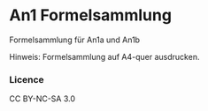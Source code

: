# An1 Formelsammlung
Formelsammlung für An1a und An1b

Hinweis: Formelsammlung auf A4-quer ausdrucken.


### Licence 
CC BY-NC-SA 3.0 
